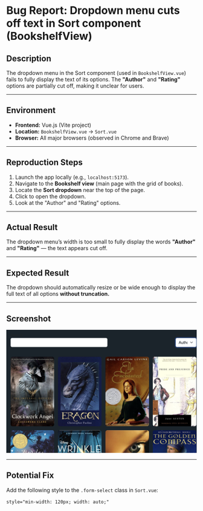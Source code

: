 # Bug Report: Dropdown menu cuts off text in Sort component (BookshelfView)

## Description

The dropdown menu in the Sort component (used in `BookshelfView.vue`) fails to fully display the text of its options. The **"Author"** and **"Rating"** options are partially cut off, making it unclear for users.

---

## Environment

- **Frontend:** Vue.js (Vite project)
- **Location:** `BookshelfView.vue` → `Sort.vue`
- **Browser:** All major browsers (observed in Chrome and Brave)

---

## Reproduction Steps

1. Launch the app locally (e.g., `localhost:5173`).
2. Navigate to the **Bookshelf view** (main page with the grid of books).
3. Locate the **Sort dropdown** near the top of the page.
4. Click to open the dropdown.
5. Look at the "Author" and "Rating" options.

---

## Actual Result

The dropdown menu’s width is too small to fully display the words **"Author"** and **"Rating"** — the text appears cut off.

---

## Expected Result

The dropdown should automatically resize or be wide enough to display the full text of all options **without truncation.**

---

## Screenshot

![Dropdown Text Cut Off](./screenshots/dropDown-bug.png)

---

## Potential Fix

Add the following style to the `.form-select` class in `Sort.vue`:

```html
style="min-width: 120px; width: auto;"
```
